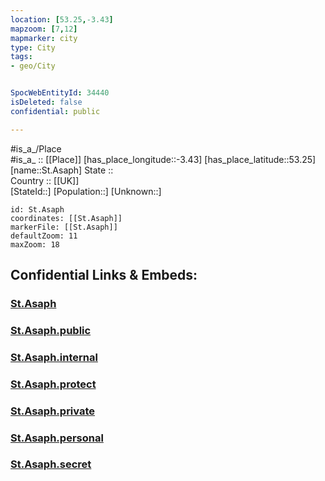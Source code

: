 ```yaml
---
location: [53.25,-3.43] 
mapzoom: [7,12] 
mapmarker: city 
type: City
tags:
- geo/City


SpocWebEntityId: 34440
isDeleted: false
confidential: public

---
```

#is_a_/Place  
#is_a_ :: [[Place]] 
[has_place_longitude::-3.43] 
[has_place_latitude::53.25] 
[name::St.Asaph] 
State ::  
Country :: [[UK]]  
[StateId::] 
[Population::] 
[Unknown::] 


```leaflet
id: St.Asaph
coordinates: [[St.Asaph]] 
markerFile: [[St.Asaph]] 
defaultZoom: 11 
maxZoom: 18
```


## Confidential Links & Embeds: 

### [St.Asaph](/_Standards/Earth/Continent/Europe/Europe~North/UK/Wales/counties~Wales/Denbighshire/cities~Denbighshire/St.Asaph.md) 

### [St.Asaph.public](/_public/Earth/Continent/Europe/Europe~North/UK/Wales/counties~Wales/Denbighshire/cities~Denbighshire/St.Asaph.public.md) 

### [St.Asaph.internal](/_internal/Earth/Continent/Europe/Europe~North/UK/Wales/counties~Wales/Denbighshire/cities~Denbighshire/St.Asaph.internal.md) 

### [St.Asaph.protect](/_protect/Earth/Continent/Europe/Europe~North/UK/Wales/counties~Wales/Denbighshire/cities~Denbighshire/St.Asaph.protect.md) 

### [St.Asaph.private](/_private/Earth/Continent/Europe/Europe~North/UK/Wales/counties~Wales/Denbighshire/cities~Denbighshire/St.Asaph.private.md) 

### [St.Asaph.personal](/_personal/Earth/Continent/Europe/Europe~North/UK/Wales/counties~Wales/Denbighshire/cities~Denbighshire/St.Asaph.personal.md) 

### [St.Asaph.secret](/_secret/Earth/Continent/Europe/Europe~North/UK/Wales/counties~Wales/Denbighshire/cities~Denbighshire/St.Asaph.secret.md)

